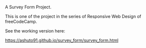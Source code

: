 A Survey Form Project.

This is one of the project in the series of Responsive Web Design of freeCodeCamp.

See the working version here:

https://ashuto91.github.io/survey_form/survey_form.html